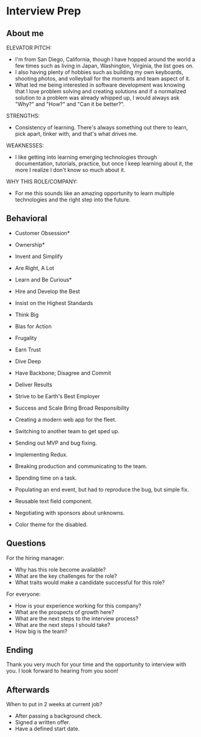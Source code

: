 # Interview Prep

## About me

ELEVATOR PITCH:

- I'm from San Diego, California, though I have hopped around the world a few times such as living in Japan, Washington, Virginia, the list goes on.
- I also having plenty of hobbies such as building my own keyboards, shooting photos, and volleyball for the moments and team aspect of it.
- What led me being interested in software development was knowing that I love problem solving and creating solutions and if a normalized solution to a problem was already whipped up, I would always ask "Why?" and "How?" and "Can it be better?".

STRENGTHS:

- Consistency of learning. There's always something out there to learn, pick apart, tinker with, and that's what drives me.

WEAKNESSES:

- I like getting into learning emerging technologies through documentation, tutorials, practice, but once I keep learning about it, the more I realize I don't know so much about it.

WHY THIS ROLE/COMPANY:

- For me this sounds like an amazing opportunity to learn multiple technologies and the right step into the future.

## Behavioral

- Customer Obsession\*
- Ownership\*
- Invent and Simplify
- Are Right, A Lot
- Learn and Be Curious\*
- Hire and Develop the Best
- Insist on the Highest Standards
- Think Big
- Bias for Action
- Frugality
- Earn Trust
- Dive Deep
- Have Backbone; Disagree and Commit
- Deliver Results
- Strive to be Earth's Best Employer
- Success and Scale Bring Broad Responsibility

- Creating a modern web app for the fleet.
- Switching to another team to get sped up.
- Sending out MVP and bug fixing.
- Implementing Redux.
- Breaking production and communicating to the team.
- Spending time on a task.
- Populating an end event, but had to reproduce the bug, but simple fix.
- Reusable text field component.
- Negotiating with sponsors about unknowns.

- Color theme for the disabled.

## Questions

For the hiring manager:

- Why has this role become available?
- What are the key challenges for the role?
- What traits would make a candidate successful for this role?

For everyone:

- How is your experience working for this company?
- What are the prospects of growth here?
- What are the next steps to the interview process?
- What are the next steps I should take?
- How big is the team?

## Ending

Thank you very much for your time and the opportunity to interview with you. I look forward to hearing from you soon!

## Afterwards

When to put in 2 weeks at current job?

- After passing a background check.
- Signed a written offer.
- Have a defined start date.
